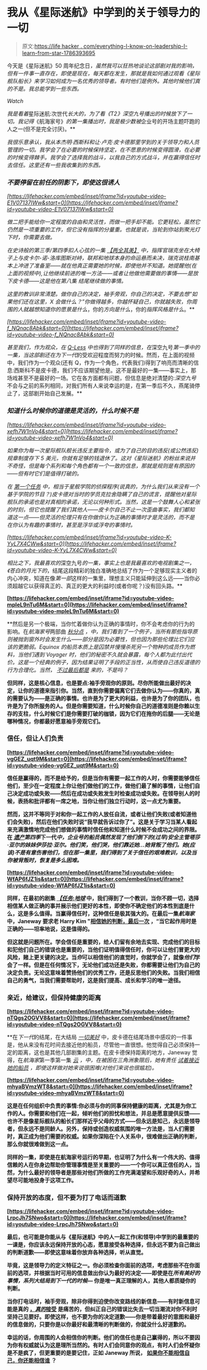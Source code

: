 # 我从《星际迷航》中学到的关于领导力的一切

> 原文:[https://life hacker . com/everything-I-know-on-leadership-I-learn-from-star-1786393695](https://lifehacker.com/everything-i-know-about-leadership-i-learned-from-star-1786393695)

今天是《星际迷航》50 周年纪念日[](https://gizmodo.com/happy-50th-anniversary-star-trek-1786384803)*，虽然我可以狂热地谈论这部剧对我的影响，但有一件事一直存在，即使是现在，每天都在发生，那就是我如何通过观看《星际舰队船长》来学习如何成为一名优秀的领导者。有时他们是例外。其他时候他们真的不是。我总能学到一些东西。*

*Watch*

*我是看着*星际迷航:次世代*长大的，为了看《T2》深空九号播出的时候放下了一切。我记得*《航海家号》*的第一集播出时，我是极少数被*企业号的开场主题吓跑的人之一(但不是完全讨厌)。**

*我很乐意承认，我从本杰明·西斯科和让·卢克·皮卡德那里学到的关于领导力和人员管理的一切。我学会了在必要的时候保持坚定，在不愿意的时候变得圆滑，在必要的时候变得棘手。我学会了选择我的战斗，以我自己的方式战斗，并在赢得信任时去信任。这里还有一些我收集到的东西。*

### *不要停留在前任的阴影下，即使这很诱人*

 *[https://lifehacker.com/embed/inset/iframe?id=youtube-video-E1V07137IWw&start=0](https://lifehacker.com/embed/inset/iframe?id=youtube-video-E1V07137IWw&start=0)* 

*做二把手能给你一定程度的自由和灵活性，而做一把手却不能。它更轻松，虽然它仍然是一项重要的工作，但它没有指挥的分量重。也就是说，当轮到你站到聚光灯下时，你需要去做。*

*在史诗般的第三季/第四季扣人心弦的一集 [*【两全其美】*](http://memory-alpha.wikia.com/wiki/The_Best_of_Both_Worlds_(episode)) 中，指挥官瑞克坐在大椅子上与皮卡尔-诺-洛库图斯对峙，联邦和地球本身的命运悬而未决，瑞克说桂南基本上冲进了准备室——就在他真正需要她的时候，即使他并不知道。她提醒他(在上面的视频中),让他继续前进的唯一方法——或者让他做他需要做的事情——是放下皮卡德——这是他在第八集 结尾继续做的事情。*

*这里的教训非常清楚。做你自己的决定，袖手旁观，你自己的决定，不要去想“如果他们还在这里，X 会做什么？”你做得越多，你越怀疑自己，你就越失败，你周围的人就越想知道你的愿景是什么*，你的*方向是什么*，你的*指挥风格是什么*。**

 *[https://lifehacker.com/embed/inset/iframe?id=youtube-video-f_NQnac8Abk&start=0](https://lifehacker.com/embed/inset/iframe?id=youtube-video-f_NQnac8Abk&start=0)* 

*甚至我们，作为观众，在 [*Q-Less*](http://memory-alpha.wikia.com/wiki/Q-Less_(episode)) 中也得到了同样的信息，在*深空九号*第一季中的一集，当这部剧还在为下一代*的受欢迎程度而努力的时候。然而，在上面的视频中，我们作为一个观众(还有 Q，作为一个角色，代表我们)得到了响亮而清晰的信息:西斯科不是皮卡德，我们不应该期望他是。这不是最好的一集——事实上，那场戏甚至不是最好的一场。它在各方面都有问题，但信息是绝对清楚的:*深空九号*不会与之前的系列相同，对我们所有人来说幸运的是，在第一季后不久，燕尾骑停止了，这部剧开始自己发展。**

### *知道什么时候你的道德是灵活的，什么时候不是*

 *[https://lifehacker.com/embed/inset/iframe?id=youtube-video-xefh7W1nVo4&start=0](https://lifehacker.com/embed/inset/iframe?id=youtube-video-xefh7W1nVo4&start=0)* 

*如果你为每一次星际舰队舰长违反主要指令，或为了自己的目的违反(或公然违反)规章制度存下 5 美元，你就有足够的钱退休了。这对《星际迷航》的粉丝来说并不奇怪，但是每个系列和每个角色都有一个一致的信息，那就是规则是有原因的——但有时它们是值得打破的。*

*在 [*第一个任务*](http://memory-alpha.wikia.com/wiki/The_First_Duty) 中，相当于星舰学院的侦探程序(说真的，为什么我们从来没有一个基于学院的节目？)皮卡德对当时的学员克拉舍隐瞒了自己的谎言，提醒他对星际舰队的承诺也是对真相的承诺，无论以何种形式。当然，这是一个鼓舞人心和紧张的时刻，但它也提醒了我们其他人——皮卡尔自己不止一次歪曲事实，我们都知道这一点——但灵活的伦理只有在你做你认为正确的事情时才是灵活的，而不是在你认为有趣的事情时，甚至是浮华或浮夸的事情时。*

 *[https://lifehacker.com/embed/inset/iframe?id=youtube-video-K-YyL7X4CWw&start=0](https://lifehacker.com/embed/inset/iframe?id=youtube-video-K-YyL7X4CWw&start=0)* 

*相比之下，我最喜欢的*深空九号*的一集，事实上也是我最喜欢的电视剧集之一，《苍白的月光下的[](http://memory-alpha.wikia.com/wiki/In_the_Pale_Moonlight_(episode))*，结尾这段精彩的独白准确地总结了作为一个足够现实主义者的内心冲突，知道在像*第一部*这样的一集里，理想主义只能延伸到这么远——当你必须超越它以获得真正的、真正的更大的利益时(或者你呢？)没有回头路。**

 **[https://lifehacker.com/embed/inset/iframe?id=youtube-video-mpIeL9nTu6M&start=0](https://lifehacker.com/embed/inset/iframe?id=youtube-video-mpIeL9nTu6M&start=0)** 

**然后是另一个极端，当你忙着做你认为正确的事情时，你不会考虑你的行为的影响。在*航海家号*两部曲 [*秋分点*](http://memory-alpha.wikia.com/wiki/Equinox_(episode)) *，*中，我们看到了一个例子，当所有那些指导原则被抛到窗外时会发生什么——部分是因为必要性，但也因为那些伦理比它们应该的更脆弱。Equinox 的船员本质上是囚禁并慢慢杀死另一个物种的成员作为燃料，当他们遇到 Voyager 时，他们的秘密不久就会暴露，每个人都为此付出代价。这是一个经典的例子，因为结果证明了手段的正当性，从而使自己违反道德的行为合理化。当然， [不过最后都是](https://www.youtube.com/watch?v=mpIeL9nTu6M) 来的，不是吗？**

**但同样，这是核心信息，也是要点:袖手旁观你的原则。尽你所能做出最好的决定，让你的道德来指引你。当然，直到你需要偏离它们去做你认为——你真的，真的需要认为——是正确的事情。也许是为了更大的利益，也许是为了你的团队，也许是为了你所服务的人。但是你需要知道，什么时候你自己的道德准则是你赖以生存的支柱，什么时候它们是你需要打破的枷锁，因为它们在拖你的后腿——无论是哪种情况，你都最好愿意袖手旁观它们。**

### **信任，但让人们负责**

 **[https://lifehacker.com/embed/inset/iframe?id=youtube-video-vgGEZ_uqt9M&start=0](https://lifehacker.com/embed/inset/iframe?id=youtube-video-vgGEZ_uqt9M&start=0)** 

**信任是赢得的，而不是给予的，但是当你有需要一起工作的人时，你需要能够信任他们，至少在一定程度上你让他们做他们的工作，做他们最了解的事情，让他们自己决定成功或失败——然后在成功或失败发生时检查成功或失败。在领导别人的时候，表扬和批评都有一席之地，当你让他们独立行动时，这一点尤为重要。**

**然而，这并不等同于对和你一起工作的人放任自流，或者让他们失败(或者知道他们会失败)，然后在他们失败时说“我早就告诉过你了”。这是关于学习当某人看起来充满激情地完成他们想做的事情时信任他和知道什么时候不会成功之间的界限。在 [*遗产*](http://memory-alpha.wikia.com/wiki/Legacy_(episode))*第四季*下一代*中，企业号的船员偶然发现了他们倒下的(过早)安全主管塔莎·亚尔的妹妹伊莎拉·亚尔。他们笑，他们哭，他们靠近她...她背叛了他们。她(应该)不是有意伤害他们，但在那一集里，我们得到了关于信任的艰难教训，以及当你被背叛时，恢复是多么困难。***

 **[https://lifehacker.com/embed/inset/iframe?id=youtube-video-WfAP6fJZ1is&start=0](https://lifehacker.com/embed/inset/iframe?id=youtube-video-WfAP6fJZ1is&start=0)** 

**同样，在最初的剧集 [*【任务:地球*](http://memory-alpha.wikia.com/wiki/Assignment%3A_Earth_(episode)) 中，我们得到了一个教训，当你不顾一切，选择相信某人做正确的事并展示他们更好的本性，即使你不确定他们的本性到底是什么，这是多么值得。当赢得信任时，这种信任是极其强大的。在最后一集*航海家*中，Janeway 要求老 Harry Kim "[相信她的判断，最后一次](https://www.youtube.com/watch?v=SvTx16EG7nM) ，“当它起作用时是正确的——坦率地说，这是值得的。**

**但这就是问题所在。学会信任是重要的，给人们留有余地去实现、完成他们的目标和犯他们自己的错误也是重要的，当他们证明值得信任时，你可以让他们冒更大的风险，赌上更关键的决定。当*你*可以相信他们的直觉时，你就学会了，就像*他们*学会了一样。但是在任何情况下，无论他们成功还是失败，你都需要让他们为自己的决定负责。无论这意味着赞扬他们的优秀工作，还是反思他们的失败。当我们相信自己的勇气，当我们需要帮助时，这是我们提高、成长和学习的唯一途径。**

### **亲近，给建议，但保持健康的距离**

 **[https://lifehacker.com/embed/inset/iframe?id=youtube-video-nTQgs2OGVV8&start=0](https://lifehacker.com/embed/inset/iframe?id=youtube-video-nTQgs2OGVV8&start=0)** 

**在*下一代*的结尾，在大结局 [*一切美好*](http://memory-alpha.wikia.com/wiki/All_Good_Things..._(episode)) 中，皮卡德在结尾场景中感叹的一件事是，他从来没有花时间去接近他的船员，尽管他一直很想。他觉得自己必须保持一定的距离，这也是其他几部剧集的主题。在皮卡德保持距离的地方，Janeway 觉得，在*航海家*第一季第一集 [*云*](http://memory-alpha.wikia.com/wiki/The_Cloud) *，*中，在被困在三角洲象限后，她有责任 [试着接近她的船员](https://www.youtube.com/watch?v=mhyaBVmzWT8) ，即使这样做对她来说很困难(对他们来说也很尴尬)。**

 **[https://lifehacker.com/embed/inset/iframe?id=youtube-video-mhyaBVmzWT8&start=0](https://lifehacker.com/embed/inset/iframe?id=youtube-video-mhyaBVmzWT8&start=0)** 

**这是在任何组织中负责的事情:你必须与你的同事保持健康的距离，尤其是为你工作的人。你需要和他们在一起，倾听他们的担忧和想法，并总是愿意提供反馈——也许不是像星际舰队的船长们那样近乎父母的方式——但永远是知己，永远是领导者，但永远不是同龄人。另外，保持或创造权威氛围的唯一方法是，当人们需要时，真正成为他们需要的权威。如果你深陷在个人关系中，很难做出正确的判断，那么你就很难做到这一点。**

**同样的一集，即使是在航海家号运行的早期，也证明了为什么有一个伟大的、值得信赖的人在你身边帮助你管理事情是至关重要的——一个你可以真正信任的人，当然，为什么最好的领导者是那些对他们所做的工作充满渴望和乐观好奇的人，并希望尽可能地投身于这项工作。**

### **保持开放的态度，但不要为打了电话而道歉**

 **[https://lifehacker.com/embed/inset/iframe?id=youtube-video-LrpcJh7SNwo&start=0](https://lifehacker.com/embed/inset/iframe?id=youtube-video-LrpcJh7SNwo&start=0)** 

**最后，也可能是你能从与《星际迷航》中的人一起工作(和领导)中学到的最重要的一课是，你应该永远保持开放的心态，愿意接受各种选择，但永远不要为自己做出的判断道歉——即使这意味着你放弃各种选择，听从直觉。**

**毕竟，这是领导力的定义特征之一。你必须检查你面前的选项，考虑那些不在你面前的选项，并根据当时可用的信息做出你认为最好的决定——即使是在*所有美好的事情，*系列大结局到*下一代的时候—* 你是唯一真正理解的人，其他人都质疑你的判断。**

**当你打电话时，袖手旁观，除非你得到迫使你改变路线的新信息——有时新信息可能是真的 [，*真的*接受](https://www.youtube.com/watch?v=zLeKaIAFcGo) 是痛苦的，但纠正自己的错误比失去一切当潮流对你不利时坚持己见要好。即使这样，也不要为你的决定道歉——你是带着最好的意图和最好的信息做的，只要你是以你最好和最清晰的判断做的，你就没什么好道歉的。**

**幸运的话，你周围的人会相信你的判断。他们的信任也是自己赢得的，所以不要因为你有权威就认为这是理所当然的。有时人们会同意你的观点，有时人们会怀疑你是不是疯了，但更重要的是要记住，正如 Janeway 所说， [如果你不能相信自己，你还能相信谁](https://www.youtube.com/watch?v=xtTDPqXluFo) ？**